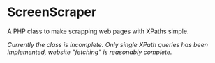 ScreenScraper
=============

A PHP class to make scrapping web pages with XPaths simple.

*Currently the class is incomplete. Only single XPath queries has been implemented, website "fetching" is reasonably complete.*